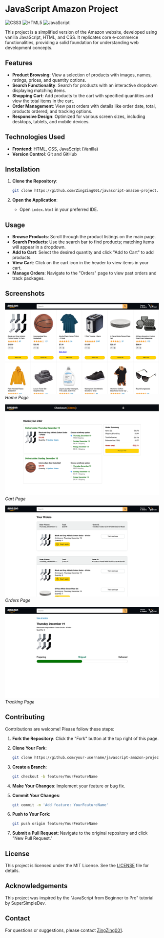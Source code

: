 # JavaScript Amazon Project

![CSS3](https://img.shields.io/badge/css3-%231572B6.svg?style=for-the-badge&logo=css3&logoColor=white)
![HTML5](https://img.shields.io/badge/html5-%23E34F26.svg?style=for-the-badge&logo=html5&logoColor=white) 
![JavaScript](https://img.shields.io/badge/javascript-%23323330.svg?style=for-the-badge&logo=javascript&logoColor=%23F7DF1E)


This project is a simplified version of the Amazon website, developed using vanilla JavaScript, HTML, and CSS. It replicates core e-commerce functionalities, providing a solid foundation for understanding web development concepts.

## Features

- **Product Browsing**: View a selection of products with images, names, ratings, prices, and quantity options.
- **Search Functionality**: Search for products with an interactive dropdown displaying matching items.
- **Shopping Cart**: Add products to the cart with specified quantities and view the total items in the cart.
- **Order Management**: View past orders with details like order date, total, products ordered, and tracking options.
- **Responsive Design**: Optimized for various screen sizes, including desktops, tablets, and mobile devices.

## Technologies Used

- **Frontend**: HTML, CSS, JavaScript (Vanilla)
- **Version Control**: Git and GitHub

## Installation

1. **Clone the Repository**:

   ```bash
   git clone https://github.com/ZingZing001/javascript-amazon-project.git
   ```

2. **Open the Application**:
   - Open `index.html` in your preferred IDE.

## Usage

- **Browse Products**: Scroll through the product listings on the main page.
- **Search Products**: Use the search bar to find products; matching items will appear in a dropdown.
- **Add to Cart**: Select the desired quantity and click "Add to Cart" to add products.
- **View Cart**: Click on the cart icon in the header to view items in your cart.
- **Manage Orders**: Navigate to the "Orders" page to view past orders and track packages.

## Screenshots

![Home Page](images/screenshots/home_page.png)
*Home Page*

![Cart Page](images/screenshots/cart_page.png)
*Cart Page*

![Orders Page](images/screenshots/orders_page.png)
*Orders Page*

![Track Page](images/screenshots/tracking_page.png)
*Tracking Page*
## Contributing

Contributions are welcome! Please follow these steps:

1. **Fork the Repository**: Click the "Fork" button at the top right of this page.
2. **Clone Your Fork**:

   ```bash
   git clone https://github.com/your-username/javascript-amazon-project.git
   ```

3. **Create a Branch**:

   ```bash
   git checkout -b feature/YourFeatureName
   ```

4. **Make Your Changes**: Implement your feature or bug fix.
5. **Commit Your Changes**:

   ```bash
   git commit -m 'Add feature: YourFeatureName'
   ```

6. **Push to Your Fork**:

   ```bash
   git push origin feature/YourFeatureName
   ```

7. **Submit a Pull Request**: Navigate to the original repository and click "New Pull Request."

## License

This project is licensed under the MIT License. See the [LICENSE](LICENSE) file for details.

## Acknowledgements

This project was inspired by the "JavaScript from Beginner to Pro" tutorial by SuperSimpleDev.

## Contact

For questions or suggestions, please contact [ZingZing001](https://github.com/ZingZing001).
